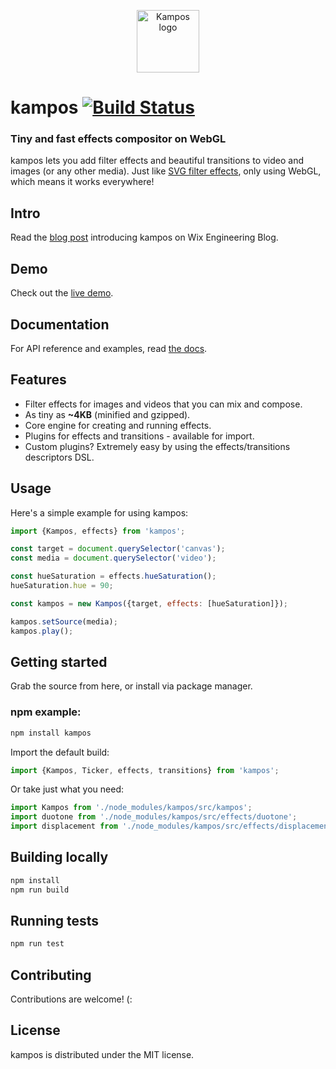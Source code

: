 <p align="center">
  <img width="100" src="./kampos.svg?sanitize=true" alt="Kampos logo">
</p>

# kampos [![Build Status](https://travis-ci.com/wix/kampos.svg?branch=master)](https://travis-ci.com/wix/kampos)
### Tiny and fast effects compositor on WebGL

kampos lets you add filter effects and beautiful transitions to video and images (or any other media).
Just like [SVG filter effects](https://developer.mozilla.org/en-US/docs/Web/SVG/Tutorial/Filter_effects),
only using WebGL, which means it works everywhere!

## Intro
Read the [blog post](https://www.wix.engineering/post/introducing-kampos-a-tiny-and-fast-effects-compositor) introducing kampos on Wix Engineering Blog.

## Demo
Check out the [live demo](https://wix.github.io/kampos/demo/).

## Documentation
For API reference and examples, read [the docs](https://wix.github.io/kampos/docs/).

## Features
* Filter effects for images and videos that you can mix and compose.
* As tiny as **~4KB** (minified and gzipped).
* Core engine for creating and running effects.
* Plugins for effects and transitions - available for import.
* Custom plugins? Extremely easy by using the effects/transitions descriptors DSL.

## Usage
Here's a simple example for using kampos:
```javascript
import {Kampos, effects} from 'kampos';

const target = document.querySelector('canvas');
const media = document.querySelector('video');

const hueSaturation = effects.hueSaturation();
hueSaturation.hue = 90;

const kampos = new Kampos({target, effects: [hueSaturation]});

kampos.setSource(media);
kampos.play();
```

## Getting started
Grab the source from here, or install via package manager.

### npm example:
```bash
npm install kampos
```

Import the default build:
```javascript
import {Kampos, Ticker, effects, transitions} from 'kampos';
```

Or take just what you need:
```javascript
import Kampos from './node_modules/kampos/src/kampos';
import duotone from './node_modules/kampos/src/effects/duotone';
import displacement from './node_modules/kampos/src/effects/displacement';
```

## Building locally
```bash
npm install
npm run build
```

## Running tests
```bash
npm run test
```

## Contributing
Contributions are welcome! (:

## License
kampos is distributed under the MIT license.
